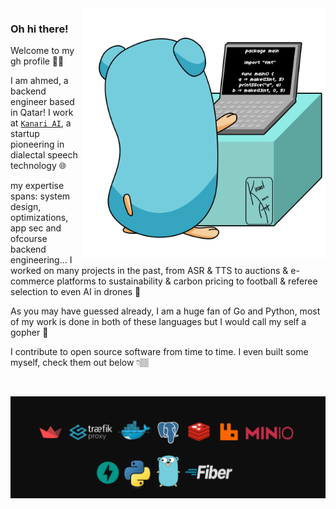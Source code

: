 <img align="right" width=390x height=400px alt="side_gif" margin-left=10px src="assets/gophercoding.gif" />

### Oh hi there!

Welcome to my gh profile 🤝🏽

I am ahmed, a backend engineer based in Qatar! I work at <code><a href="https://kanari.ai">Kanari AI</a></code>, a startup pioneering in dialectal speech technology 🌐

my expertise spans: system design, optimizations, app sec and ofcourse backend engineering... I worked on many projects in the past, from ASR & TTS to auctions & e-commerce platforms to sustainability & carbon pricing to football & referee selection to even AI in drones 🚀

As you may have guessed already, I am a huge fan of Go and Python, most of my work is done in both of these languages but I would call my self a gopher 🦫

I contribute to open source software from time to time. I even built some myself, check them out below 👇🏽

<br>

![Tech Stack](assets/techstack.png)

